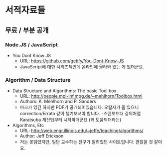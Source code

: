 # 서적자료들

## 무료 / 부분 공개

### Node.JS / JavaScript

- You Dont Know JS
	- URL: https://github.com/getify/You-Dont-Know-JS
	- JavaScript에 대한 시리즈책인데 온라인에 올라와 있는 게 있더군요.

### Algorithm / Data Structure

- Data Structure and Algorithms: The basic Tool box
	- URL: http://people.mpi-inf.mpg.de/~mehlhorn/Toolbox.html
	- Authors: K. Mehlhorn and P. Sanders
	- 마크가 있긴 하지만 PDF가 공개되어있습니다. 오탈자가 좀 있으니 correction/Errata 같이 챙겨보셔야 합니다.
	-스탠포드대 강의처럼 Karatsuba 계산법부터 시작하더군요 (꽤 도움되더라는)
- Algorithms, Etc
	- URL: http://web.engr.illinois.edu/~jeffe/teaching/algorithms/
	- Author: Jeff Erickson
	- 저는 못읽었지만, 일단 교수하는 친구가 알려줬던 사이트입니다. 괜찮을 것 같아요.
